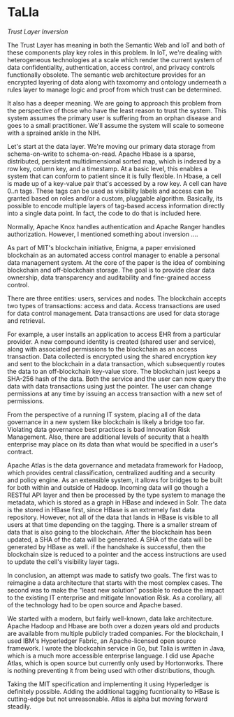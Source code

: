 # TaLIa
*Trust Layer Inversion*

The Trust Layer has meaning in both the Semantic Web and IoT and both of these components play key roles in this problem. In IoT, we're dealing with heterogeneous technologies at a scale which render the current system of data confidentiality, authentication, access control, and privacy controls functionally obsolete. The semantic web architecture provides for an encrypted layering of data along with taxomomy and ontology underneath a rules layer to manage logic and proof from which trust can be determined.

It also has a deeper meaning. We are going to approach this problem from the perspective of those who have the least reason to trust the system. This system assumes the primary user is suffering from an orphan disease and goes to a small practitioner. We'll assume the system will scale to someone with a sprained ankle in the NIH. 

Let's start at the data layer. We're moving our primary data storage from schema-on-write to schema-on-read. Apache Hbase is a sparse, distributed, persistent multidimensional sorted map, which is indexed by a row key, column key, and a timestamp. At a basic level, this enables a system that can conform to patient since it is fully flexible. In Hbase, a cell is made up of a key-value pair that's accessed by a row key. A cell can have 0..n tags. These tags can be used as visibility labels and access can be granted based on roles and/or a custom, pluggable algorithm. Basically, its possible to encode multiple layers of tag-based access information directly into a single data point. In fact, the code to do that is included here. 

Normally, Apache Knox handles authentication and Apache Ranger handles authorization. However, I mentioned something about inversion ....

As part of MIT's blockchain initiative, Enigma, a paper envisioned blockchain as an automated access control manager to enable a personal data management system. At the core of the paper is the idea of combining blockchain and off-blockchain storage. The goal is to provide clear data ownership, data transparency and auditability and fine-grained access control.

There are three entities: users, services and nodes. The blockchain accepts two types of transactions: access and data. Access transactions are used for data control management. Data transactions are used for data storage and retrieval.

For example, a user installs an application to access EHR from a particular provider. A new compound identity is created (shared user and service), along with associated permissions to the blockchain as an access transaction. Data collected is encrypted using the shared encryption key and sent to the blockchain in a data transaction, which subsequently routes the data to an off-blockchain key-value store. The blockchain just keeps a SHA-256 hash of the data. Both the service and the user can now query the data with data transactions using just the pointer. The user can change permissions at any time by issuing an access transaction with a new set of permissions.  

From the perspective of a running IT system, placing all of the data governance in a new system like blockchain is likely a bridge too far. Violating data governance best practices is bad Innovation Risk Management. Also, there are additional levels of security that a health enterprise may place on its data than what would be specified in a user's contract.

Apache Atlas is the data governance and metadata framework for Hadoop, which provides central classification, centralized auditing and a security and policy engine. As an extensible system, it allows for bridges to be built for both within and outside of Hadoop. Incoming data will go though a RESTful API layer and then be processed by the type system to manage the metadata, which is stored as a graph in HBase and indexed in Solr. The data is the stored in HBase first, since HBase is an extremely fast data repository. However, not all of the data that lands in HBase is visible to all users at that time depending on the tagging. There is a smaller stream of data that is also going to the blockchain. After the blockchain has been updated, a SHA of the data will be generated. A SHA of the data will be generated by HBase as well. if the handshake is successful, then the blockchain size is reduced to a pointer and the access instructions are used to update the cell's visibility layer tags.     

In conclusion, an attempt was made to satisfy two goals. The first was to reimagine a data architecture that starts with the most complex cases. The second was to make the "least new solution" possible to reduce the impact to the existing IT enterprise and mitigate Innovation Risk. As a corollary, all of the technology had to be open source and Apache based.   
  
We started with a modern, but fairly well-known, data lake architecture. Apache Hadoop and Hbase are both over a dozen years old and products are available from multiple publicly traded companies. For the blockchain, I used IBM's Hyperledger Fabric, an Apache-licensed open source framework. I wrote the blockcahin service in Go, but Talia is written in Java, which is a much more accessible enterprise language. I did use Apache Atlas, which is open source but currently only used by Hortonworks. There is nothing preventing it from being used with other distributions, though. 

Taking the MIT specification and implementing it using Hyperledger is definitely possible. Adding the additional tagging fucntionality to HBase is cutting-edge but not unreasonable. Atlas is alpha but moving forward steadily. 